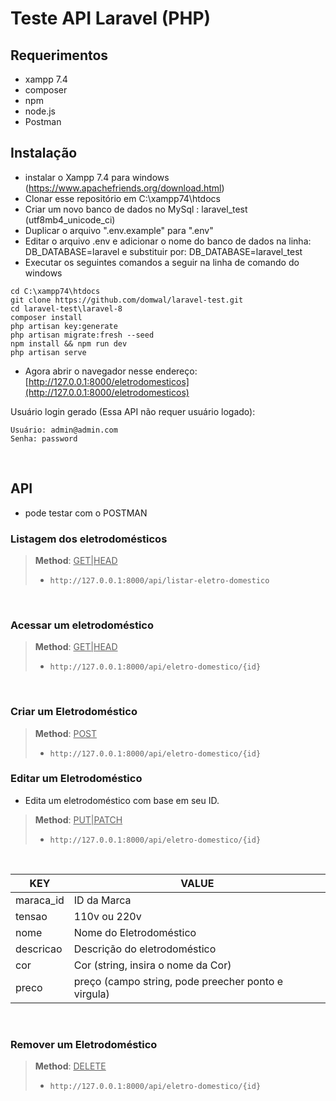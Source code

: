 # Teste API Laravel (PHP)

## Requerimentos
- xampp 7.4
- composer
- npm
- node.js
- Postman

## Instalação

- instalar o Xampp 7.4 para windows (https://www.apachefriends.org/download.html)
- Clonar esse repositório em C:\xampp74\htdocs
- Criar um novo banco de dados no MySql : laravel_test (utf8mb4_unicode_ci)
- Duplicar o arquivo ".env.example" para ".env"
- Editar o arquivo .env e adicionar o nome do banco de dados na linha: DB_DATABASE=laravel e substituir por: DB_DATABASE=laravel_test
- Executar os seguintes comandos a seguir na linha de comando do windows
````
cd C:\xampp74\htdocs
git clone https://github.com/domwal/laravel-test.git
cd laravel-test\laravel-8
composer install
php artisan key:generate
php artisan migrate:fresh --seed
npm install && npm run dev
php artisan serve
````

- Agora abrir o navegador nesse endereço: [http://127.0.0.1:8000/eletrodomesticos](http://127.0.0.1:8000/eletrodomesticos)


Usuário login gerado (Essa API não requer usuário logado):
````
Usuário: admin@admin.com
Senha: password
````

<br>

## API 

- pode testar com o POSTMAN

### **Listagem dos eletrodomésticos**

> **Method**: <u>GET|HEAD</u>
> - ````
>   http://127.0.0.1:8000/api/listar-eletro-domestico
>   ````

<br>

### **Acessar um eletrodoméstico**

> **Method**: <u>GET|HEAD</u>
> - ````
>   http://127.0.0.1:8000/api/eletro-domestico/{id}
>   ````

<br>

### **Criar um Eletrodoméstico**

> **Method**: <u>POST</u>
> - ````
>   http://127.0.0.1:8000/api/eletro-domestico/{id}
>   ````

### **Editar um Eletrodoméstico**

- Edita um eletrodoméstico com base em seu ID.

> **Method**: <u>PUT|PATCH</u>
> - ````
>   http://127.0.0.1:8000/api/eletro-domestico/{id}
>   ````

<br>

| KEY | VALUE |
|-----|-------|
| maraca_id | ID da Marca |
| tensao | 110v ou 220v |
| nome | Nome do Eletrodoméstico |
| descricao | Descrição do eletrodoméstico |
| cor | Cor (string, insira o nome da Cor) |
| preco | preço (campo string, pode preecher ponto e virgula) |


<br>

### **Remover um Eletrodoméstico**

> **Method**: <u>DELETE</u>
> - ````
>   http://127.0.0.1:8000/api/eletro-domestico/{id}
>   ````

<br>



